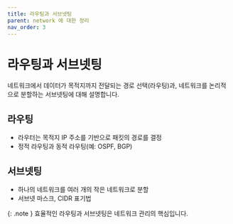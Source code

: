 ```yaml
---
title: 라우팅과 서브넷팅
parent: network 에 대한 정리
nav_order: 3
---
```


# 라우팅과 서브넷팅

네트워크에서 데이터가 목적지까지 전달되는 경로 선택(라우팅)과, 네트워크를 논리적으로 분할하는 서브넷팅에 대해 설명합니다.

## 라우팅
- 라우터는 목적지 IP 주소를 기반으로 패킷의 경로를 결정
- 정적 라우팅과 동적 라우팅(예: OSPF, BGP)

## 서브넷팅
- 하나의 네트워크를 여러 개의 작은 네트워크로 분할
- 서브넷 마스크, CIDR 표기법

{: .note }
효율적인 라우팅과 서브넷팅은 네트워크 관리의 핵심입니다.
